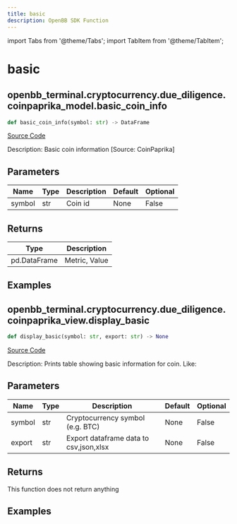 ```yaml
---
title: basic
description: OpenBB SDK Function
---
```


import Tabs from '@theme/Tabs';
import TabItem from '@theme/TabItem';

# basic

<Tabs>
<TabItem value="model" label="Model" default>

## openbb_terminal.cryptocurrency.due_diligence.coinpaprika_model.basic_coin_info

```python title='openbb_terminal/cryptocurrency/due_diligence/coinpaprika_model.py'
def basic_coin_info(symbol: str) -> DataFrame
```
[Source Code](https://github.com/OpenBB-finance/OpenBBTerminal/tree/main/openbb_terminal/cryptocurrency/due_diligence/coinpaprika_model.py#L410)

Description: Basic coin information [Source: CoinPaprika]

## Parameters

| Name | Type | Description | Default | Optional |
| ---- | ---- | ----------- | ------- | -------- |
| symbol | str | Coin id | None | False |

## Returns

| Type | Description |
| ---- | ----------- |
| pd.DataFrame | Metric, Value |

## Examples



</TabItem>
<TabItem value="view" label="View">

## openbb_terminal.cryptocurrency.due_diligence.coinpaprika_view.display_basic

```python title='openbb_terminal/cryptocurrency/due_diligence/coinpaprika_view.py'
def display_basic(symbol: str, export: str) -> None
```
[Source Code](https://github.com/OpenBB-finance/OpenBBTerminal/tree/main/openbb_terminal/cryptocurrency/due_diligence/coinpaprika_view.py#L345)

Description: Prints table showing basic information for coin. Like:

## Parameters

| Name | Type | Description | Default | Optional |
| ---- | ---- | ----------- | ------- | -------- |
| symbol | str | Cryptocurrency symbol (e.g. BTC) | None | False |
| export | str | Export dataframe data to csv,json,xlsx | None | False |

## Returns

This function does not return anything

## Examples



</TabItem>
</Tabs>